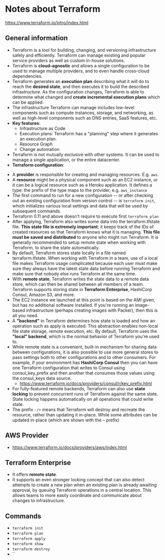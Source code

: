 # Notes about Terraform
https://www.terraform.io/intro/index.html

## General information
* Terraform is a tool for building, changing, and versioning infrastructure safely and efficiently. Terraform can manage existing and popular service providers as well as custom in-house solutions.
* Terraform is **cloud-agnostic** and allows a single configuration to be used to manage multiple providers, and to even handle cross-cloud dependencies. 
* Terraform generates an **execution plan** describing what it will do to reach the **desired state**, and then executes it to build the described infrastructure. As the configuration changes, Terraform is able to determine what changed and **create incremental execution plans** which can be applied.
* The infrastructure Terraform can manage includes low-level components such as compute instances, storage, and networking, as well as high-level components such as DNS entries, SaaS features, etc.
* **Key features**:
  - Infrastructure as Code
  - Execution plans: Terraform has a "planning" step where it generates an execution plan. 
  - Resource Graph
  - Change automation
* Terraform is not mutually exclusive with other systems. It can be used to manage a single application, or the entire datacenter.
*  **Terraform configuration**:
  - A **provider** is responsible for creating and managing resources. E.g. `aws`.
  - A **resource** might be a physical component such as an EC2 instance, or it can be a logical resource such as a Heroku application. It defines a type: the prefix of the type maps to the provider, e.g. `aws_instance`
  - The first command to run for a new configuration -- or after checking out an existing configuration from version control -- is `terraform init`, which initializes various local settings and data that will be used by subsequent commands.
- Terraform 0.11 and above doesn't require to execute first `terraform plan`
- After applying, Terraform also writes some data into the terraform.tfstate file. **This state file is extremely important**; it keeps track of the IDs of created resources so that Terraform knows what it is managing. **This file must be saved and distributed** to anyone who might run Terraform. It is generally recommended to setup remote state when working with Terraform, to share the state automatically.
- By default, Terraform stores state locally in a file named terraform.tfstate. When working with Terraform in a team, use of a local file makes Terraform usage complicated because each user must make sure they always have the latest state data before running Terraform and make sure that nobody else runs Terraform at the same time.
- With **remote state**, Terraform writes the state data to a remote data store, which can then be shared between all members of a team. Terraform supports storing state in **Terraform Enterprise**, HashiCorp Consul, Amazon S3, and more.
- The EC2 instance we launched at this point is based on the AMI given, but has no additional software installed. If you're running an image-based infrastructure (perhaps creating images with Packer), then this is all you need.
- A **"backend"** in Terraform determines how state is loaded and how an operation such as apply is executed. This abstraction enables non-local file state storage, remote execution, etc. By default, Terraform uses the **"local" backend**, which is the normal behavior of Terraform you're used to. 
- While remote state is a convenient, built-in mechanism for sharing data between configurations, it is also possible to use more general stores to pass settings both to other configurations and to other consumers. For example, if your environment has **HashiCorp Consul** then you can have one Terraform configuration that writes to Consul using consul_key_prefix and then another that consumes those values using the consul_keys data source.
  - https://www.terraform.io/docs/providers/consul/r/key_prefix.html
- For fully-featured remote backends, Terraform can also use **state locking** to prevent concurrent runs of Terraform against the same state. State locking happens automatically on all operations that could write state.
- The prefix `-/+` means that Terraform will destroy and recreate the resource, rather than updating it in-place. While some attributes can be updated in-place (which are shown with the `~` prefix)


## AWS Provider
* https://www.terraform.io/docs/providers/aws/index.html


## Terraform Enterprise
* It offers **remote state**.
* It supports an even stronger locking concept that can also detect attempts to create a new plan when an existing plan is already awaiting approval, by queuing Terraform operations in a central location. This allows teams to more easily coordinate and communicate about changes to infrastructure.

## Commands
* `terraform init`
* `terraform plan`
* `terraform apply`
* `terraform show`
* `terraform destroy`
* ``
